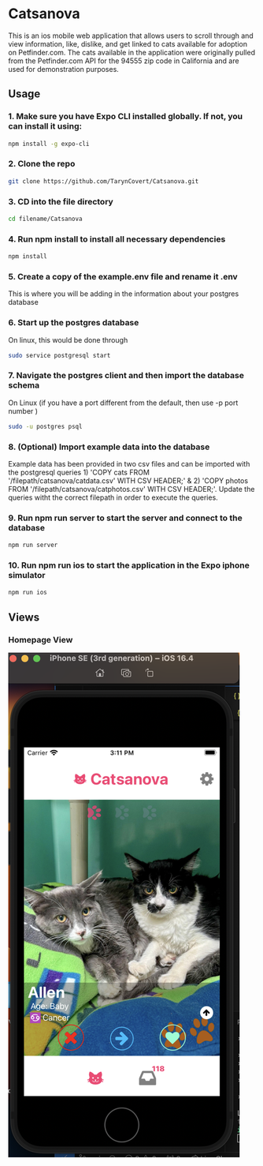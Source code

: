 # Catsanova

This is an ios mobile web application that allows users to scroll through and view information, like, dislike, and get linked to cats available for adoption on Petfinder.com.
The cats available in the application were originally pulled from the Petfinder.com API for the 94555 zip code in California and are used for demonstration purposes.

## Usage
### 1. Make sure you have Expo CLI installed globally. If not, you can install it using:
```bash
npm install -g expo-cli
```
### 2. Clone the repo
```bash
git clone https://github.com/TarynCovert/Catsanova.git
```
### 3. CD into the file directory
```bash
cd filename/Catsanova
```
### 4. Run npm install to install all necessary dependencies
```bash
npm install
```
### 5. Create a copy of the example.env file and rename it .env
This is where you will be adding in the information about your postgres database

### 6. Start up the postgres database
On linux, this would be done through
```bash
sudo service postgresql start
```
### 7. Navigate the postgres client and then import the database schema
On Linux (if you have a port different from the default, then use -p port number )
```bash
sudo -u postgres psql
```
### 8. (Optional) Import example data into the database 
Example data has been provided in two csv files and can be imported with the postgresql queries 1) 'COPY cats FROM '/filepath/catsanova/catdata.csv' WITH CSV HEADER;' & 2) 'COPY photos FROM '/filepath/catsanova/catphotos.csv' WITH CSV HEADER;'. Update the queries witht the correct filepath in order to execute the queries. 

### 9. Run npm run server to start the server and connect to the database 
```bash
npm run server
```
### 10. Run npm run ios to start the application in the Expo iphone simulator 
```bash
npm run ios
```
## Views
### Homepage View

![homepage](https://github.com/TarynCovert/Catsanova/blob/main/assets/HomePage.png)
